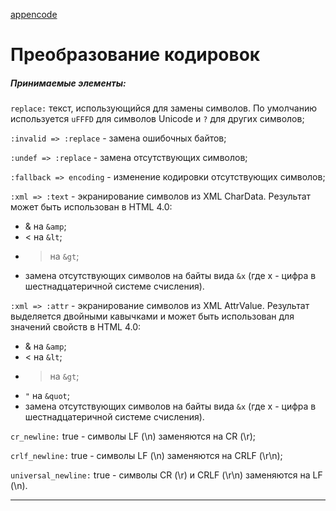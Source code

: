[appencode]()
# Преобразование кодировок

##### Принимаемые элементы:

`replace:` текст, использующийся для замены символов. По умолчанию используется `uFFFD` для символов Unicode и `?` для других символов;

`:invalid => :replace` - замена ошибочных байтов;

`:undef => :replace` - замена отсутствующих символов;

`:fallback => encoding` - изменение кодировки отсутствующих символов;

`:xml => :text` - экранирование символов из XML CharData. Результат может быть использован в HTML 4.0:

+ & на `&amp`;
+ < на `&lt`;
+ > на `&gt`;
+ замена отсутствующих символов на байты вида `&x` (где x - цифра в шестнадцатеричной системе счисления).

`:xml => :attr` - экранирование символов из XML AttrValue. Результат выделяется двойными кавычками и может быть использован для значений свойств в HTML 4.0:

+ & на `&amp`;
+ < на `&lt`;
+ > на `&gt`;
+ `"` на `&quot`;
+ замена отсутствующих символов на байты вида `&x` (где x - цифра в шестнадцатеричной системе счисления).

`cr_newline:` true - символы LF (\n) заменяются на CR (\r);

`crlf_newline:` true - символы LF (\n) заменяются на CRLF (\r\n);

`universal_newline:` true - символы CR (\r) и CRLF (\r\n) заменяются на LF (\n).

*****